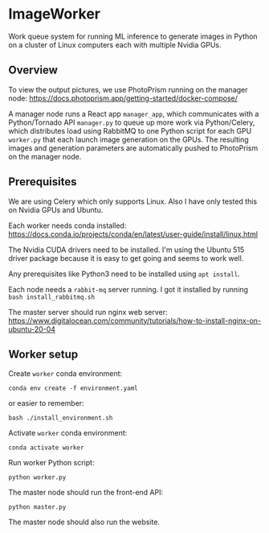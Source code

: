# ImageWorker

Work queue system for running ML inference to generate images in Python on a cluster of Linux computers each with multiple Nvidia GPUs.

## Overview

To view the output pictures, we use PhotoPrism running on the manager node: https://docs.photoprism.app/getting-started/docker-compose/

A manager node runs a React app `manager_app`, which communicates with a Python/Tornado API `manager.py` to queue up more work via Python/Celery, which distributes load using RabbitMQ to one Python script for each GPU `worker.py` that each launch image generation on the GPUs.  The resulting images and generation parameters are automatically pushed to PhotoPrism on the manager node.

## Prerequisites

We are using Celery which only supports Linux.  Also I have only tested this on Nvidia GPUs and Ubuntu.

Each worker needs conda installed: https://docs.conda.io/projects/conda/en/latest/user-guide/install/linux.html

The Nvidia CUDA drivers need to be installed.  I'm using the Ubuntu 515 driver package because it is easy to get going and seems to work well.

Any prerequisites like Python3 need to be installed using `apt install`.

Each node needs a `rabbit-mq` server running.  I got it installed by running `bash install_rabbitmq.sh`

The master server should run nginx web server: https://www.digitalocean.com/community/tutorials/how-to-install-nginx-on-ubuntu-20-04

## Worker setup

Create `worker` conda environment:
```
conda env create -f environment.yaml
```
or easier to remember:
```
bash ./install_environment.sh
```

Activate `worker` conda environment:
```
conda activate worker
```

Run worker Python script:
```
python worker.py
```

The master node should run the front-end API:
```
python master.py
```

The master node should also run the website.

